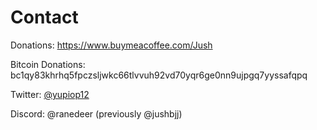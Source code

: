 # Contact

Donations: https://www.buymeacoffee.com/Jush

Bitcoin Donations: bc1qy83khrhq5fpczsljwkc66tlvvuh92vd70yqr6ge0nn9ujpgq7yyssafqpq

Twitter: [@yupiop12](https://twitter.com/yupiop12)

Discord: @ranedeer (previously @jushbjj)
